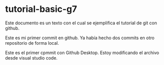 # tutorial-basic-g7
Este documento es un texto con el cual se ejemplifica el tutorial de git con github.

Este es mi primer commit en github. Ya había hecho dos commits en otro repositorio de forma local.

Este es el primer cpmmit con Github Desktop. Estoy modificando el archivo desde visual studio code.
